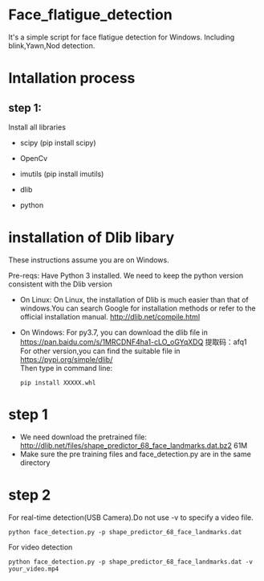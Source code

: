 # Face_flatigue_detection
It's a simple script for face flatigue detection for Windows.
Including blink,Yawn,Nod detection.

# Intallation process

## step 1:
 Install all libraries 
- scipy  (pip install scipy)
 
- OpenCv

- imutils (pip install imutils)

- dlib

- python


# installation of Dlib libary 
These instructions assume you are on Windows.

Pre-reqs:
Have Python 3 installed. We need to keep the python version consistent with the Dlib version

- On Linux:
  On Linux, the installation of Dlib is much easier than that of windows.You can search Google for installation methods or refer to the official installation manual.
  http://dlib.net/compile.html
  
- On Windows:
  For py3.7, you can download the dlib file in https://pan.baidu.com/s/1MRCDNF4ha1-cLO_oGYqXDQ  提取码：afq1  
  For other version,you can find the suitable file in https://pypi.org/simple/dlib/  
  Then type in command line:
  ```
  pip install XXXXX.whl
  ```

# step 1
- We need download the pretrained file: http://dlib.net/files/shape_predictor_68_face_landmarks.dat.bz2  61M
- Make sure the pre training files and face_detection.py are in the same directory

# step 2
For real-time detection(USB Camera).Do not use -v to specify a video file.
```
python face_detection.py -p shape_predictor_68_face_landmarks.dat

```
For video detection
```
python face_detection.py -p shape_predictor_68_face_landmarks.dat -v your_video.mp4
```


